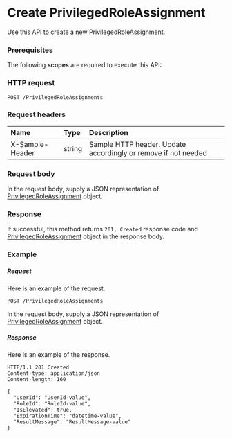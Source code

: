 # Create PrivilegedRoleAssignment

Use this API to create a new PrivilegedRoleAssignment.
### Prerequisites
The following **scopes** are required to execute this API: 
### HTTP request
<!-- { "blockType": "ignored" } -->
```http
POST /PrivilegedRoleAssignments

```
### Request headers
| Name       | Type | Description|
|:---------------|:--------|:----------|
| X-Sample-Header  | string  | Sample HTTP header. Update accordingly or remove if not needed|

### Request body
In the request body, supply a JSON representation of [PrivilegedRoleAssignment](../resources/privilegedroleassignment.md) object.


### Response
If successful, this method returns `201, Created` response code and [PrivilegedRoleAssignment](../resources/privilegedroleassignment.md) object in the response body.

### Example
##### Request
Here is an example of the request.
<!-- {
  "blockType": "request",
  "name": "create_privilegedroleassignment_from_privilegedroleassignments"
}-->
```http
POST /PrivilegedRoleAssignments
```
In the request body, supply a JSON representation of [PrivilegedRoleAssignment](../resources/privilegedroleassignment.md) object.
##### Response
Here is an example of the response.
<!-- {
  "blockType": "response",
  "truncated": false,
  "@odata.type": "microsoft.graph.privilegedroleassignment"
} -->
```http
HTTP/1.1 201 Created
Content-type: application/json
Content-length: 160

{
  "UserId": "UserId-value",
  "RoleId": "RoleId-value",
  "IsElevated": true,
  "ExpirationTime": "datetime-value",
  "ResultMessage": "ResultMessage-value"
}
```

<!-- uuid: 1c0177c6-17b5-49eb-97a6-e8676de1e4e8
2015-10-19 08:55:36 UTC -->
<!-- {
  "type": "#page.annotation",
  "description": "Create PrivilegedRoleAssignment",
  "keywords": "",
  "section": "documentation",
  "tocPath": ""
}-->